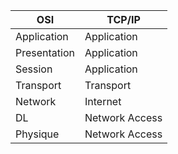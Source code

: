 
| OSI          | TCP/IP         |
| ------------ | -------------- |
| Application  | Application    |
| Presentation | Application    |
| Session      | Application    |
| Transport    | Transport      |
| Network      | Internet       |
| DL           | Network Access |
| Physique     | Network Access |
